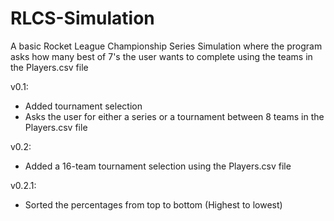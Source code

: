 # RLCS-Simulation

A basic Rocket League Championship Series Simulation where the program asks how many best of 7's the user wants to complete using the teams in the Players.csv file

v0.1:
+ Added tournament selection
+ Asks the user for either a series or a tournament between 8 teams in the Players.csv file

v0.2:
+ Added a 16-team tournament selection using the Players.csv file

v0.2.1:
+ Sorted the percentages from top to bottom (Highest to lowest)
